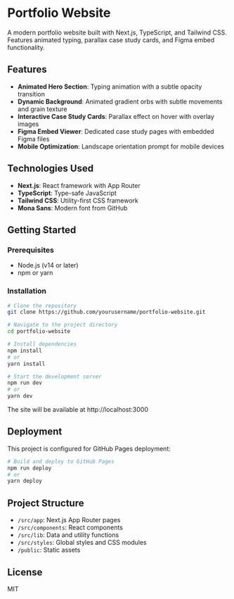 # Portfolio Website

A modern portfolio website built with Next.js, TypeScript, and Tailwind CSS. Features animated typing, parallax case study cards, and Figma embed functionality.

## Features

- **Animated Hero Section**: Typing animation with a subtle opacity transition
- **Dynamic Background**: Animated gradient orbs with subtle movements and grain texture
- **Interactive Case Study Cards**: Parallax effect on hover with overlay images
- **Figma Embed Viewer**: Dedicated case study pages with embedded Figma files
- **Mobile Optimization**: Landscape orientation prompt for mobile devices

## Technologies Used

- **Next.js**: React framework with App Router
- **TypeScript**: Type-safe JavaScript
- **Tailwind CSS**: Utility-first CSS framework
- **Mona Sans**: Modern font from GitHub

## Getting Started

### Prerequisites

- Node.js (v14 or later)
- npm or yarn

### Installation

```bash
# Clone the repository
git clone https://github.com/yourusername/portfolio-website.git

# Navigate to the project directory
cd portfolio-website

# Install dependencies
npm install
# or
yarn install

# Start the development server
npm run dev
# or
yarn dev
```

The site will be available at http://localhost:3000

## Deployment

This project is configured for GitHub Pages deployment:

```bash
# Build and deploy to GitHub Pages
npm run deploy
# or
yarn deploy
```

## Project Structure

- `/src/app`: Next.js App Router pages
- `/src/components`: React components
- `/src/lib`: Data and utility functions
- `/src/styles`: Global styles and CSS modules
- `/public`: Static assets

## License

MIT
